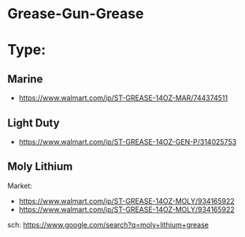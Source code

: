 # Grease-Gun-Grease

# Type:
## Marine
- https://www.walmart.com/ip/ST-GREASE-14OZ-MAR/744374511

## Light Duty
- https://www.walmart.com/ip/ST-GREASE-14OZ-GEN-P/314025753

## Moly Lithium
Market:
- https://www.walmart.com/ip/ST-GREASE-14OZ-MOLY/934165922
- https://www.walmart.com/ip/ST-GREASE-14OZ-MOLY/934165922

sch: https://www.google.com/search?q=moly+lithium+grease

